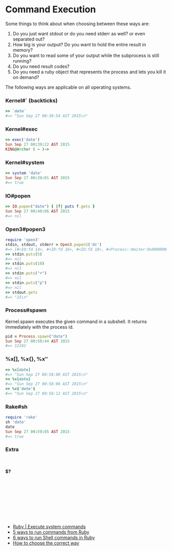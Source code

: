 # Command Execution

Some things to think about when choosing between these ways are:
1. Do you just want stdout or do you need stderr as well? or even separated out?
2. How big is your output? Do you want to hold the entire result in memory?
3. Do you want to read some of your output while the subprocess is still running?
4. Do you need result codes?
5. Do you need a ruby object that represents the process and lets you kill it on demand?


The following ways are applicable on all operating systems. 


### Kernel#` (backticks)
```ruby
>> `date`
#=> "Sun Sep 27 00:38:54 AST 2015\n"
```

### Kernel#exec
```ruby
>> exec('date')
Sun Sep 27 00:39:22 AST 2015
KING@Archer ( ~ )-> 
```

### Kernel#system
```ruby
>> system 'date'
Sun Sep 27 00:38:01 AST 2015
#=> true
```


### IO#popen
```ruby
>> IO.popen("date") { |f| puts f.gets }
Sun Sep 27 00:40:06 AST 2015
#=> nil
```


### Open3#popen3
```ruby
require 'open3'
stdin, stdout, stderr = Open3.popen3('dc') 
#=> [#<IO:fd 14>, #<IO:fd 16>, #<IO:fd 18>, #<Process::Waiter:0x00000002f68bd0 sleep>]
>> stdin.puts(5)
#=> nil
>> stdin.puts(10)
#=> nil
>> stdin.puts("+")
#=> nil
>> stdin.puts("p")
#=> nil
>> stdout.gets
#=> "15\n"
```


### Process#spawn
Kernel.spawn executes the given command in a subshell. It returns immediately with the process id.
```ruby
pid = Process.spawn("date")
Sun Sep 27 00:50:44 AST 2015
#=> 12242
```

### %x[], %x{}, %x$''$ 

```ruby
>> %x[date]
#=> "Sun Sep 27 00:58:00 AST 2015\n"
>> %x{date}
#=> "Sun Sep 27 00:58:06 AST 2015\n"
>> %x$'date'$
#=> "Sun Sep 27 00:58:12 AST 2015\n"
```

### Rake#sh
```ruby
require 'rake'
sh 'date'
date
Sun Sep 27 00:59:05 AST 2015
#=> true
```



### Extra
```ruby



```

#### $?
```ruby



```




















<br><br><br>
---
- [Ruby | Execute system commands](http://king-sabri.net/?p=2553)
- [5 ways to run commands from Ruby](http://mentalized.net/journal/2010/03/08/5-ways-to-run-commands-from-ruby/)
- [6 ways to run Shell commands in Ruby](http://tech.natemurray.com/2007/03/ruby-shell-commands.html)
- [How to choose the correct way](http://stackoverflow.com/a/4413/967283) 